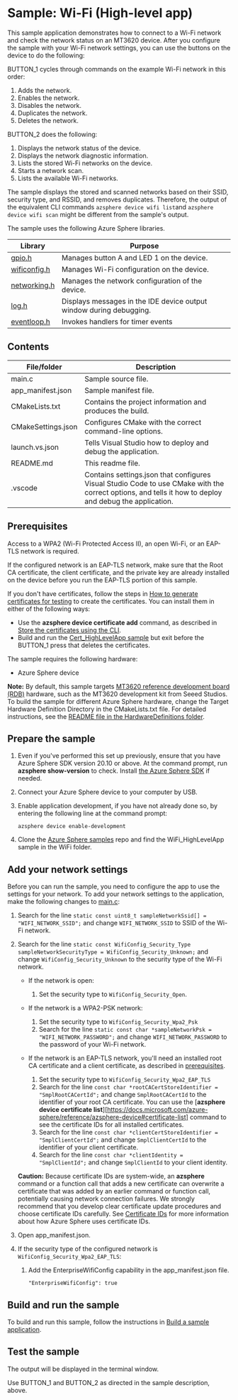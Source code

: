 # Sample: Wi-Fi (High-level app)

This sample application demonstrates how to connect to a Wi-Fi network and check the network status on an MT3620 device. After you configure the sample with your Wi-Fi network settings, you can use the buttons on the device to do the following:

BUTTON_1 cycles through commands on the example Wi-Fi network in this order:

1. Adds the network.
1. Enables the network.
1. Disables the network.
1. Duplicates the network.
1. Deletes the network.

BUTTON_2 does the following:

1. Displays the network status of the device.
1. Displays the network diagnostic information.
1. Lists the stored Wi-Fi networks on the device.
1. Starts a network scan.
1. Lists the available Wi-Fi networks.

The sample displays the stored and scanned networks based on their SSID, security type, and RSSID, and removes duplicates. Therefore, the output of the equivalent CLI commands `azsphere device wifi list`and `azsphere device wifi scan` might be different from the sample's output.

The sample uses the following Azure Sphere libraries.

| Library | Purpose |
|---------|---------|
| [gpio.h](https://docs.microsoft.com/azure-sphere/reference/applibs-reference/applibs-gpio/gpio-overview) | Manages button A and LED 1 on the device. |
| [wificonfig.h](https://docs.microsoft.com/azure-sphere/reference/applibs-reference/applibs-wificonfig/wificonfig-overview) | Manages Wi-Fi configuration on the device. |
| [networking.h](https://docs.microsoft.com/azure-sphere/reference/applibs-reference/applibs-networking/networking-overview) | Manages the network configuration of the device. |
| [log.h](https://docs.microsoft.com/azure-sphere/reference/applibs-reference/applibs-log/log-overview) | Displays messages in the IDE device output window during debugging.
| [eventloop.h](https://docs.microsoft.com/azure-sphere/reference/applibs-reference/applibs-eventloop/eventloop-overview) | Invokes handlers for timer events |

## Contents

| File/folder | Description |
|-------------|-------------|
|   main.c    | Sample source file. |
| app_manifest.json |Sample manifest file. |
| CMakeLists.txt | Contains the project information and produces the build. |
| CMakeSettings.json| Configures CMake with the correct command-line options. |
|launch.vs.json |Tells Visual Studio how to deploy and debug the application.|
| README.md | This readme file. |
|.vscode |Contains settings.json that configures Visual Studio Code to use CMake with the correct options, and tells it how to deploy and debug the application. |

## Prerequisites

Access to a WPA2 (Wi-Fi Protected Access II), an open Wi-Fi, or an EAP-TLS network is required.

If the configured network is an EAP-TLS network, make sure that the Root CA certificate, the client certificate, and the private key are already 
installed on the device before you run the EAP-TLS portion of this sample. 

If you don't have certificates, follow the steps in [How to generate certificates for testing](https://github.com/Azure/azure-sphere-samples/tree/master/Samples/Certificates/Cert_HighLevelApp/get-certificates.md) to create the certificates. You can install them in either of the following ways:

- Use the **azsphere device certificate add** command, as described in [Store the certificates using the CLI](https://docs.microsoft.com/azure-sphere/network/eap-tls-cert-acquisition#store-the-certificates-using-the-cli).
- Build and  run the [Cert_HighLevelApp sample](https://github.com/Azure/azure-sphere-samples/tree/master/Samples/Certificates/Cert_HighLevelApp) but exit before the BUTTON_1 press that deletes the certificates.

The sample requires the following hardware:

- Azure Sphere device

**Note:** By default, this sample targets [MT3620 reference development board (RDB)](https://docs.microsoft.com/azure-sphere/hardware/mt3620-reference-board-design) hardware, such as the MT3620 development kit from Seeed Studios. To build the sample for different Azure Sphere hardware, change the Target Hardware Definition Directory in the CMakeLists.txt file. For detailed instructions, see the [README file in the HardwareDefinitions folder](../../../HardwareDefinitions/README.md).

## Prepare the sample

1. Even if you've performed this set up previously, ensure that you have Azure Sphere SDK version 20.10 or above. At the command prompt, run **azsphere show-version** to check. Install [the Azure Sphere SDK](https://docs.microsoft.com/azure-sphere/install/install-sdk) if needed.
1. Connect your Azure Sphere device to your computer by USB.
1. Enable application development, if you have not already done so, by entering the following line at the command prompt:

   `azsphere device enable-development`

1. Clone the [Azure Sphere samples](https://github.com/Azure/azure-sphere-samples/) repo and find the WiFi_HighLevelApp sample in the WiFi folder.

## Add your network settings

Before you can run the sample, you need to configure the app to use the settings for your network. To add your network settings to the application, make the following changes to [main.c](./main.c):

1. Search for the line `static const uint8_t sampleNetworkSsid[] = "WIFI_NETWORK_SSID";` and change `WIFI_NETWORK_SSID` to SSID of the Wi-Fi network.
1. Search for the line `static const WifiConfig_Security_Type sampleNetworkSecurityType = WifiConfig_Security_Unknown;` and change `WifiConfig_Security_Unknown` to the security type of the Wi-Fi network. 
     - If the network is open:
        1. Set the security type to `WifiConfig_Security_Open`.
     - If the network is a WPA2-PSK network:
        1. Set the security type to `WifiConfig_Security_Wpa2_Psk` 
        1. Search for the line `static const char *sampleNetworkPsk = "WIFI_NETWORK_PASSWORD";` and change `WIFI_NETWORK_PASSWORD` to the password of your Wi-Fi network.
     - If the network is an EAP-TLS network, you'll need an installed root CA certificate and a client certificate, as described in [prerequisites](#prerequisites).

        1. Set the security type to `WifiConfig_Security_Wpa2_EAP_TLS`
        1. Search for the line `const char *rootCACertStoreIdentifier = "SmplRootCACertId";` and change `SmplRootCACertId` to the identifier of your root CA certificate. You can use the [**azsphere device certificate list**][https://docs.microsoft.com/azure-sphere/reference/azsphere-device#certificate-list] command to see the certificate IDs for all installed certificates. 
        1. Search for the line `const char *clientCertStoreIdentifier = "SmplClientCertId";` and change `SmplClientCertId` to the identifier of your client certificate. 
        1. Search for the line `const char *clientIdentity = "SmplClientId";` and change `SmplClientId` to your client identity.

   **Caution:** Because certificate IDs are system-wide, an **azsphere** command or a function call that adds a new certificate can overwrite a certificate that was added by an earlier command or function call, potentially causing network connection failures. We strongly recommend that you develop clear certificate update procedures and choose certificate IDs carefully. See [Certificate IDs](https://docs.microsoft.com/azure-sphere/app-development/certstore#certificate-ids) for more information about how Azure Sphere uses certificate IDs. 

1. Open app_manifest.json.
1. If the security type of the configured network is `WifiConfig_Security_Wpa2_EAP_TLS`:
    1. Add the EnterpriseWifiConfig capability in the app_manifest.json file.

         `"EnterpriseWifiConfig": true`

## Build and run the sample

To build and run this sample, follow the instructions in [Build a sample application](../../../BUILD_INSTRUCTIONS.md).

## Test the sample

The output will be displayed in the terminal window.

Use BUTTON_1 and BUTTON_2 as directed in the sample description, above.
